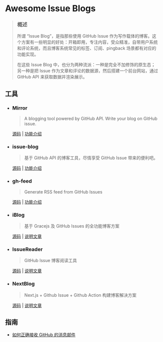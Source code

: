 # Awesome Issue Blogs

> ### 概述
> 
> 所谓 “Issue Blog”，是指那些使用 GitHub Issue 作为写作载体的博客。这个方案有一些明显的好处：开箱即用，专注内容，受众精准，自带用户系统和评论系统，而且博客系统常见的标签、订阅、pingback 场景都有对应的功能实现。
> 
> 在这些 Issue Blog 中，也分为两种流派：一种是完全不加修饰的原生态；另一种是把 Issue 作为文章和评论的数据源，然后搭建一个前台网站，通过 GitHub API 来获取数据并渲染展示。


## 工具

* ### Mirror

	> A blogging tool powered by GitHub API. Write your blog on GitHub issue.

	[源码](https://github.com/LoeiFy/Mirror) | [功能介绍](https://mirror.am0200.com/#/posts/11)

* ### issue-blog

	> 基于 GitHub API 的博客工具，尽情享受 GitHub Issue 带来的便利吧。
	
	[源码](https://github.com/ttop5/issue-blog) | [功能介绍](https://ttop5.net/issue-blog/#/posts/35)

* ### gh-feed

	> Generate RSS feed from GitHub Issues
	
	[源码](https://github.com/imsun/gh-feed) | [功能介绍](https://imsun.net/posts/gh-feed/)

* ### iBlog

	> 基于 Gracejs 及 GitHub Issues 的全功能博客方案
	
	[源码](https://github.com/xiongwilee/iblog) | [说明文章](https://zhuanlan.zhihu.com/p/26198959)

* ### IssueReader

	> GitHub Issue 博客阅读工具

	[源码](https://github.com/IssueReader) | [说明文章](https://github.com/IssueReader/IssueReader.github.io/issues/1)
	
* ### NextBlog

	> Next.js + Github Issue + Github Action 构建博客解决方案

	[源码](https://github.com/giscafer/blog) | [说明文章](https://zhuanlan.zhihu.com/p/492269792)


## 指南

* [如何正确接收 GitHub 的消息邮件](https://github.com/cssmagic/blog/issues/49)
